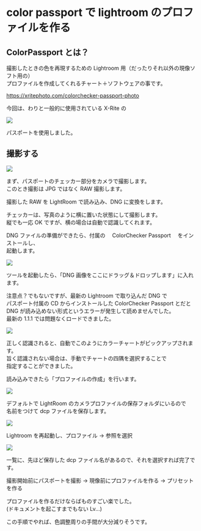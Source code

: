 # color passport で lightroom のプロファイルを作る

<!-- SUMMARY:color passport で lightroom のプロファイルを作る -->

## ColorPassport とは？

撮影したときの色を再現するための Lightroom 用（だったりそれ以外の現像ソフト用の）  
プロファイルを作成してくれるチャート＋ソフトウェアの事です。

https://xritephoto.com/colorchecker-passport-photo

今回は、わりと一般的に使用されている X-Rite の

![](https://i.gyazo.com/56b2f1055baa077077c722d5e6aac592.png)

パスポートを使用しました。

## 撮影する

![](https://gyazo.com/7487e160240ef7ea43e069bccbb4e6ed.jpg)

まず、パスポートのチェッカー部分をカメラで撮影します。  
このとき撮影は JPG ではなく RAW 撮影します。

撮影した RAW を LightRoom で読み込み、DNG に変換をします。

チェッカーは、写真のように横に置いた状態にして撮影します。  
縦でも一応 OK ですが、横の場合は自動で認識してくれます。

DNG ファイルの準備ができたら、付属の　 ColorChecker Passport 　をインストールし、  
起動します。

![](https://i.gyazo.com/3c27294c6a063c912105d09df8d97aa7.png)

ツールを起動したら、「DNG 画像をここにドラッグ＆ドロップします」に入れます。

注意点？でもないですが、最新の Lightroom で取り込んだ DNG で  
パスポート付属の CD からインストールした ColorChecker Passport とだと  
DNG が読み込めない形式というエラーが発生して読めませんでした。  
最新の 1.1.1 では問題なくロードできました。

![](https://i.gyazo.com/11e65049588dc7faa9da7f5ae7ab6ff5.png)

正しく認識されると、自動でこのようにカラーチャートがピックアップされます。  
旨く認識されない場合は、手動でチャートの四隅を選択することで  
指定することができました。

読み込みできたら「プロファイルの作成」を行います。

![](https://i.gyazo.com/103ccaf17d242f552b29b288145e9679.png)

デフォルトで LightRoom のカメラプロファイルの保存フォルダにいるので  
名前をつけて dcp ファイルを保存します。

![](https://i.gyazo.com/25ae439ae86b79a66c99833a1bbf6b90.png)

Lightroom を再起動し、プロファイル → 参照を選択

![](https://i.gyazo.com/5ac64c8fff33777bf19a35cef5ee555d.png)

一覧に、先ほど保存した dcp ファイル名があるので、それを選択すれば完了です。

撮影開始前にパスポートを撮影 → 現像前にプロファイルを作る → プリセットを作る

プロファイルを作るだけならばものすごい楽でした。  
(ドキュメントを起こすまでもない Lv...)

この手順でやれば、色調整周りの手間が大分減りそうです。
